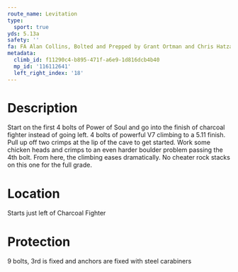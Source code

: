 ```yaml
---
route_name: Levitation
type:
  sport: true
yds: 5.13a
safety: ''
fa: FA Alan Collins, Bolted and Prepped by Grant Ortman and Chris Hatzai
metadata:
  climb_id: f11290c4-b895-471f-a6e9-1d816dcb4b40
  mp_id: '116112641'
  left_right_index: '18'
---
```

# Description
Start on the first 4 bolts of Power of Soul and go into the finish of charcoal fighter instead of going left. 4 bolts of powerful V7 climbing to a 5.11 finish. Pull up off two crimps at the lip of the cave to get started. Work some chicken heads and crimps to an even harder boulder problem passing the 4th bolt. From here, the climbing eases dramatically. No cheater rock stacks on this one for the full grade.

# Location
Starts just left of Charcoal Fighter

# Protection
9 bolts, 3rd is fixed and anchors are fixed with steel carabiners
